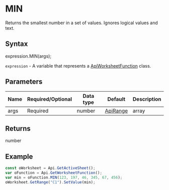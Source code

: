 # MIN

Returns the smallest number in a set of values. Ignores logical values and text.

## Syntax

expression.MIN(args);

`expression` - A variable that represents a [ApiWorksheetFunction](../ApiWorksheetFunction.md) class.

## Parameters

| **Name** | **Required/Optional** | **Data type** | **Default** | **Description** |
| ------------- | ------------- | ------------- | ------------- | ------------- |
| args | Required | number | [ApiRange](../../ApiRange/ApiRange.md) | array | [ApiName](../../ApiName/ApiName.md) |  | Up to 255 numeric values for which the smallest number will be returned. The first argument is required, subsequent arguments are optional. Arguments can be numbers, names, ranges, or arrays of numbers. |

## Returns

number

## Example



```javascript
const oWorksheet = Api.GetActiveSheet();
var oFunction = Api.GetWorksheetFunction();
var min = oFunction.MIN(123, 197, 46, 345, 67, 456);
oWorksheet.GetRange("C1").SetValue(min);

```
